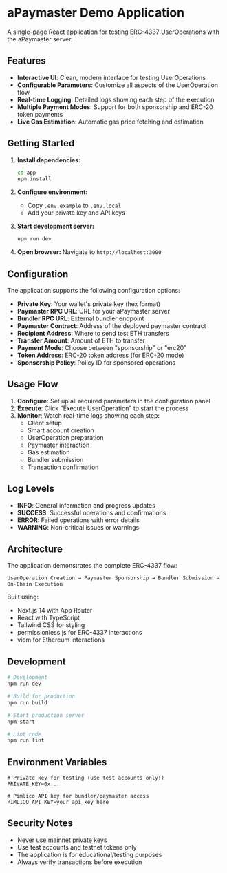 # aPaymaster Demo Application

A single-page React application for testing ERC-4337 UserOperations with the aPaymaster server.

## Features

- **Interactive UI**: Clean, modern interface for testing UserOperations
- **Configurable Parameters**: Customize all aspects of the UserOperation flow
- **Real-time Logging**: Detailed logs showing each step of the execution
- **Multiple Payment Modes**: Support for both sponsorship and ERC-20 token payments
- **Live Gas Estimation**: Automatic gas price fetching and estimation

## Getting Started

1. **Install dependencies:**
   ```bash
   cd app
   npm install
   ```

2. **Configure environment:**
   - Copy `.env.example` to `.env.local`
   - Add your private key and API keys

3. **Start development server:**
   ```bash
   npm run dev
   ```

4. **Open browser:**
   Navigate to `http://localhost:3000`

## Configuration

The application supports the following configuration options:

- **Private Key**: Your wallet's private key (hex format)
- **Paymaster RPC URL**: URL for your aPaymaster server
- **Bundler RPC URL**: External bundler endpoint
- **Paymaster Contract**: Address of the deployed paymaster contract
- **Recipient Address**: Where to send test ETH transfers
- **Transfer Amount**: Amount of ETH to transfer
- **Payment Mode**: Choose between "sponsorship" or "erc20"
- **Token Address**: ERC-20 token address (for ERC-20 mode)
- **Sponsorship Policy**: Policy ID for sponsored operations

## Usage Flow

1. **Configure**: Set up all required parameters in the configuration panel
2. **Execute**: Click "Execute UserOperation" to start the process
3. **Monitor**: Watch real-time logs showing each step:
   - Client setup
   - Smart account creation
   - UserOperation preparation
   - Paymaster interaction
   - Gas estimation
   - Bundler submission
   - Transaction confirmation

## Log Levels

- **INFO**: General information and progress updates
- **SUCCESS**: Successful operations and confirmations
- **ERROR**: Failed operations with error details
- **WARNING**: Non-critical issues or warnings

## Architecture

The application demonstrates the complete ERC-4337 flow:

```
UserOperation Creation → Paymaster Sponsorship → Bundler Submission → On-Chain Execution
```

Built using:
- Next.js 14 with App Router
- React with TypeScript
- Tailwind CSS for styling
- permissionless.js for ERC-4337 interactions
- viem for Ethereum interactions

## Development

```bash
# Development
npm run dev

# Build for production
npm run build

# Start production server
npm start

# Lint code
npm run lint
```

## Environment Variables

```env
# Private key for testing (use test accounts only!)
PRIVATE_KEY=0x...

# Pimlico API key for bundler/paymaster access
PIMLICO_API_KEY=your_api_key_here
```

## Security Notes

- Never use mainnet private keys
- Use test accounts and testnet tokens only
- The application is for educational/testing purposes
- Always verify transactions before execution
